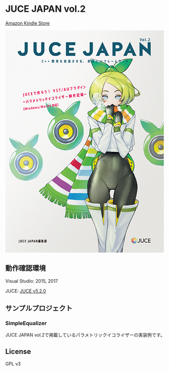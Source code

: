 # JUCE JAPAN vol.2

[Amazon Kindle Store](https://www.amazon.co.jp/dp/B01MQFZ2CX)

![img](./Image/JJ_v2_cover.jpg)


## 動作確認環境

Visual Studio: 2015, 2017

JUCE: [JUCE v5.2.0](https://github.com/WeAreROLI/JUCE/tree/5.2.0)


## サンプルプロジェクト

### SimpleEqualizer

JUCE JAPAN vol.2で掲載しているパラメトリックイコライザーの実装例です。


## License
GPL v3